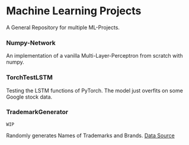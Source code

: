 # Machine Learning Projects

A General Repository for multiple ML-Projects.

### Numpy-Network

An implementation of a vanilla Multi-Layer-Perceptron from scratch with numpy.

### TorchTestLSTM

Testing the LSTM functions of PyTorch. The model just overfits on some Google stock data.

### TrademarkGenerator
`WIP`

Randomly generates Names of Trademarks and Brands.
[Data Source](https://register.dpma.de/DPMAregister/uebersicht)